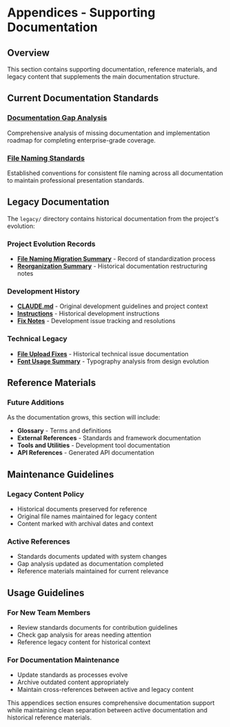 # Appendices - Supporting Documentation

## Overview

This section contains supporting documentation, reference materials, and legacy content that supplements the main documentation structure.

## Current Documentation Standards

### [Documentation Gap Analysis](documentation-gap-analysis.md)
Comprehensive analysis of missing documentation and implementation roadmap for completing enterprise-grade coverage.

### [File Naming Standards](file-naming-standards.md)
Established conventions for consistent file naming across all documentation to maintain professional presentation standards.

## Legacy Documentation

The `legacy/` directory contains historical documentation from the project's evolution:

### Project Evolution Records
- **[File Naming Migration Summary](legacy/file-naming-migration-summary.md)** - Record of standardization process
- **[Reorganization Summary](legacy/reorganization_summary.md)** - Historical documentation restructuring notes

### Development History
- **[CLAUDE.md](legacy/CLAUDE.md)** - Original development guidelines and project context
- **[Instructions](legacy/instructions.md)** - Historical development instructions
- **[Fix Notes](legacy/fix-notes.md)** - Development issue tracking and resolutions

### Technical Legacy
- **[File Upload Fixes](legacy/FILE_UPLOAD_FIXES.md)** - Historical technical issue documentation
- **[Font Usage Summary](legacy/font_usage_summary.txt)** - Typography analysis from design evolution

## Reference Materials

### Future Additions
As the documentation grows, this section will include:
- **Glossary** - Terms and definitions
- **External References** - Standards and framework documentation
- **Tools and Utilities** - Development tool documentation
- **API References** - Generated API documentation

## Maintenance Guidelines

### Legacy Content Policy
- Historical documents preserved for reference
- Original file names maintained for legacy content
- Content marked with archival dates and context

### Active References
- Standards documents updated with system changes
- Gap analysis updated as documentation completed
- Reference materials maintained for current relevance

## Usage Guidelines

### For New Team Members
- Review standards documents for contribution guidelines
- Check gap analysis for areas needing attention
- Reference legacy content for historical context

### For Documentation Maintenance
- Update standards as processes evolve
- Archive outdated content appropriately
- Maintain cross-references between active and legacy content

This appendices section ensures comprehensive documentation support while maintaining clean separation between active documentation and historical reference materials.